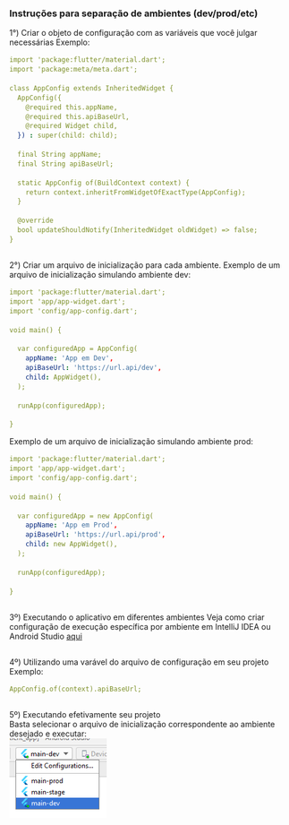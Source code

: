 ### Instruções para separação de ambientes (dev/prod/etc)

1°) Criar o objeto de configuração com as variáveis que você julgar necessárias
Exemplo:

```yaml
import 'package:flutter/material.dart';
import 'package:meta/meta.dart';

class AppConfig extends InheritedWidget {
  AppConfig({
    @required this.appName,
    @required this.apiBaseUrl,
    @required Widget child,
  }) : super(child: child);

  final String appName;
  final String apiBaseUrl;

  static AppConfig of(BuildContext context) {
    return context.inheritFromWidgetOfExactType(AppConfig);
  }

  @override
  bool updateShouldNotify(InheritedWidget oldWidget) => false;
}
```

##

2°) Criar um arquivo de inicialização para cada ambiente.
Exemplo de um arquivo de inicialização simulando ambiente dev:

```yaml
import 'package:flutter/material.dart';
import 'app/app-widget.dart';
import 'config/app-config.dart';

void main() {

  var configuredApp = AppConfig(
    appName: 'App em Dev',
    apiBaseUrl: 'https://url.api/dev',
    child: AppWidget(),
  );

  runApp(configuredApp);

}
```

Exemplo de um arquivo de inicialização simulando ambiente prod:

```yaml
import 'package:flutter/material.dart';
import 'app/app-widget.dart';
import 'config/app-config.dart';

void main() {

  var configuredApp = new AppConfig(
    appName: 'App em Prod',
    apiBaseUrl: 'https://url.api/prod',
    child: new AppWidget(),
  );

  runApp(configuredApp);

}
```

##

3º) Executando o aplicativo em diferentes ambientes
Veja como criar configuração de execução específica por ambiente em IntelliJ IDEA ou Android Studio [aqui](/separating-build-environments/add-run-debug-config-ide.md)

##

4º) Utilizando uma varável do arquivo de configuração em seu projeto
Exemplo:

```yaml
AppConfig.of(context).apiBaseUrl;
```

##

5º) Executando efetivamente seu projeto  
Basta selecionar o arquivo de inicialização correspondente ao ambiente desejado e executar:  
![](https://github.com/SabrinaKaren/flutter-helper/blob/master/separating-build-environments/assets/selecionando_para_exec.png)
